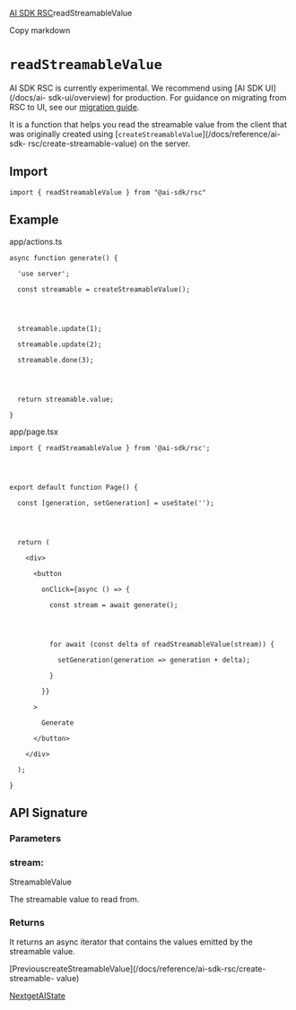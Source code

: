 [AI SDK RSC](/docs/ai-sdk-rsc)readStreamableValue

Copy markdown

# `readStreamableValue`

AI SDK RSC is currently experimental. We recommend using [AI SDK UI](/docs/ai-
sdk-ui/overview) for production. For guidance on migrating from RSC to UI, see
our [migration guide](/docs/ai-sdk-rsc/migrating-to-ui).

It is a function that helps you read the streamable value from the client that
was originally created using [`createStreamableValue`](/docs/reference/ai-sdk-
rsc/create-streamable-value) on the server.

## Import

    
    
    import { readStreamableValue } from "@ai-sdk/rsc"

## Example

app/actions.ts

    
    
    async function generate() {
    
      'use server';
    
      const streamable = createStreamableValue();
    
    
    
    
      streamable.update(1);
    
      streamable.update(2);
    
      streamable.done(3);
    
    
    
    
      return streamable.value;
    
    }

app/page.tsx

    
    
    import { readStreamableValue } from '@ai-sdk/rsc';
    
    
    
    
    export default function Page() {
    
      const [generation, setGeneration] = useState('');
    
    
    
    
      return (
    
        <div>
    
          <button
    
            onClick={async () => {
    
              const stream = await generate();
    
    
    
    
              for await (const delta of readStreamableValue(stream)) {
    
                setGeneration(generation => generation + delta);
    
              }
    
            }}
    
          >
    
            Generate
    
          </button>
    
        </div>
    
      );
    
    }

## API Signature

### Parameters

### stream:

StreamableValue

The streamable value to read from.

### Returns

It returns an async iterator that contains the values emitted by the
streamable value.

[PreviouscreateStreamableValue](/docs/reference/ai-sdk-rsc/create-streamable-
value)

[NextgetAIState](/docs/reference/ai-sdk-rsc/get-ai-state)

